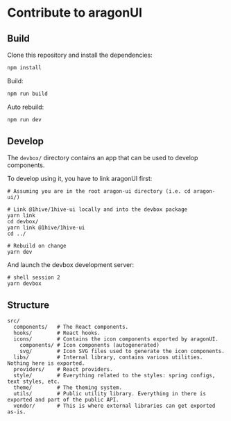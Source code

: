 # Contribute to aragonUI

## Build

Clone this repository and install the dependencies:

```sh
npm install
```

Build:

```sh
npm run build
```

Auto rebuild:

```sh
npm run dev
```

## Develop

The `devbox/` directory contains an app that can be used to develop components.

To develop using it, you have to link aragonUI first:

```console
# Assuming you are in the root aragon-ui directory (i.e. cd aragon-ui/)

# Link @1hive/1hive-ui locally and into the devbox package
yarn link
cd devbox/
yarn link @1hive/1hive-ui
cd ../

# Rebuild on change
yarn dev
```

And launch the devbox development server:

```console
# shell session 2
yarn devbox
```

## Structure

```
src/
  components/   # The React components.
  hooks/        # React hooks.
  icons/        # Contains the icon components exported by aragonUI.
    components/ # Icon components (autogenerated)
    svg/        # Icon SVG files used to generate the icon components.
  libs/         # Internal library, contains various utilities. Nothing here is exported.
  providers/    # React providers.
  style/        # Everything related to the styles: spring configs, text styles, etc.
  theme/        # The theming system.
  utils/        # Public utility library. Everything in there is exported and part of the public API.
  vendor/       # This is where external libraries can get exported as-is.
```

